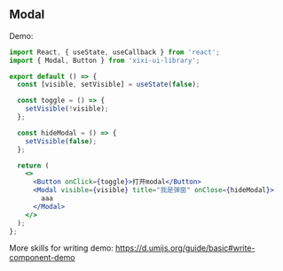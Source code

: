 ## Modal

Demo:

```jsx | preview
import React, { useState, useCallback } from 'react';
import { Modal, Button } from 'xixi-ui-library';

export default () => {
  const [visible, setVisible] = useState(false);

  const toggle = () => {
    setVisible(!visible);
  };

  const hideModal = () => {
    setVisible(false);
  };

  return (
    <>
      <Button onClick={toggle}>打开modal</Button>
      <Modal visible={visible} title="我是弹窗" onClose={hideModal}>
        aaa
      </Modal>
    </>
  );
};
```

More skills for writing demo: https://d.umijs.org/guide/basic#write-component-demo
